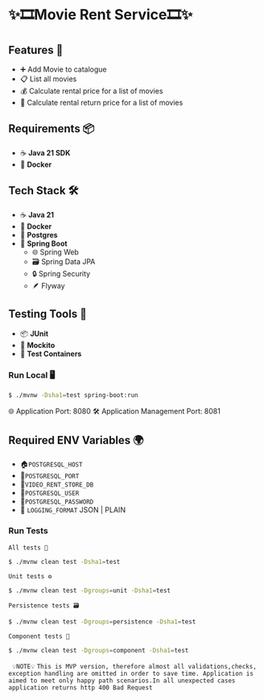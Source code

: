 # ✨🎞️Movie Rent Service🎞️✨️

## Features 🌟

* ➕ Add Movie to catalogue
* 📋 List all movies
* 💰 Calculate rental price for a list of movies
* 🔄 Calculate rental return price for a list of movies

## Requirements 📦

* ☕ **Java 21 SDK**
* 🐳 **Docker**

## Tech Stack 🛠️

* ☕ **Java 21**
* 🐳 **Docker**
* 🐘 **Postgres**
* 🚀 **Spring Boot**
    * 🌐 Spring Web
    * 🗃️ Spring Data JPA
    * 🔒 Spring Security
    * 🪶 Flyway

## Testing Tools 🧪

* 📦 **JUnit**
* 🤖 **Mockito**
* 🧳 **Test Containers**

### Run Local 🖥️

```bash
$ ./mvnw -Dsha1=test spring-boot:run
```
🌐 Application Port: 8080
🛠️ Application Management Port: 8081

## Required ENV Variables 🌍

* 🏠`POSTGRESQL_HOST`
* 🔌`POSTGRESQL_PORT`
* 🎥`VIDEO_RENT_STORE_DB`
* 👤`POSTGRESQL_USER`
* 🔑`POSTGRESQL_PASSWORD`
* 📝 `LOGGING_FORMAT` JSON | PLAIN

### Run Tests

`All tests 🧪`

```bash
$ ./mvnw clean test -Dsha1=test
```

`Unit tests ⚙️`

```bash
$ ./mvnw clean test -Dgroups=unit -Dsha1=test
```

`Persistence tests 🗃️`

```bash
$ ./mvnw clean test -Dgroups=persistence -Dsha1=test
```

`Component tests 🔄`

```bash
$ ./mvnw clean test -Dgroups=component -Dsha1=test
```

``` 💡NOTE💡```
`This is MVP version, therefore almost all validations,checks, exception handling are omitted in order to save time.
Application is aimed to meet only happy path scenarios.In all unexpected cases application returns http 400 Bad Request`
